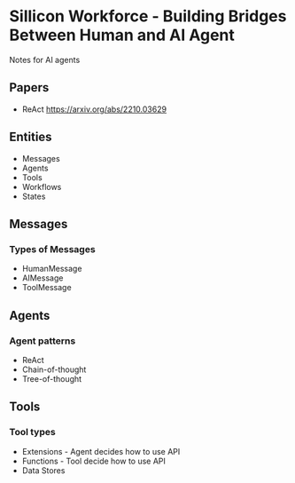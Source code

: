 # Sillicon Workforce - Building Bridges Between Human and AI Agent
Notes for AI agents

## Papers
- ReAct https://arxiv.org/abs/2210.03629


## Entities
- Messages
- Agents
- Tools
- Workflows
- States

## Messages
### Types of Messages
- HumanMessage
- AIMessage
- ToolMessage

## Agents
### Agent patterns
- ReAct
- Chain-of-thought
- Tree-of-thought

## Tools
### Tool types
- Extensions - Agent decides how to use API
- Functions - Tool decide how to use API
- Data Stores
